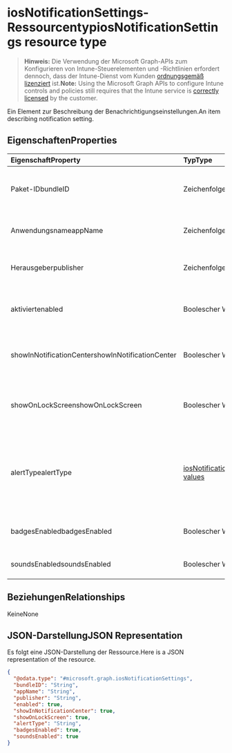 # <a name="iosnotificationsettings-resource-type"></a><span data-ttu-id="60443-101">iosNotificationSettings-Ressourcentyp</span><span class="sxs-lookup"><span data-stu-id="60443-101">iosNotificationSettings resource type</span></span>

> <span data-ttu-id="60443-102">**Hinweis:** Die Verwendung der Microsoft Graph-APIs zum Konfigurieren von Intune-Steuerelementen und -Richtlinien erfordert dennoch, dass der Intune-Dienst vom Kunden [ordnungsgemäß lizenziert](https://go.microsoft.com/fwlink/?linkid=839381) ist.</span><span class="sxs-lookup"><span data-stu-id="60443-102">**Note:** Using the Microsoft Graph APIs to configure Intune controls and policies still requires that the Intune service is [correctly licensed](https://go.microsoft.com/fwlink/?linkid=839381) by the customer.</span></span>

<span data-ttu-id="60443-103">Ein Element zur Beschreibung der Benachrichtigungseinstellungen.</span><span class="sxs-lookup"><span data-stu-id="60443-103">An item describing notification setting.</span></span>
## <a name="properties"></a><span data-ttu-id="60443-104">Eigenschaften</span><span class="sxs-lookup"><span data-stu-id="60443-104">Properties</span></span>
|<span data-ttu-id="60443-105">Eigenschaft</span><span class="sxs-lookup"><span data-stu-id="60443-105">Property</span></span>|<span data-ttu-id="60443-106">Typ</span><span class="sxs-lookup"><span data-stu-id="60443-106">Type</span></span>|<span data-ttu-id="60443-107">Beschreibung</span><span class="sxs-lookup"><span data-stu-id="60443-107">Description</span></span>|
|:---|:---|:---|
|<span data-ttu-id="60443-108">Paket-ID</span><span class="sxs-lookup"><span data-stu-id="60443-108">bundleID</span></span>|<span data-ttu-id="60443-109">Zeichenfolge</span><span class="sxs-lookup"><span data-stu-id="60443-109">String</span></span>|<span data-ttu-id="60443-110">Paket-ID der App, auf die diese Benachrichtigungseinstellungen angewandt werden.</span><span class="sxs-lookup"><span data-stu-id="60443-110">Bundle id of app to which to apply these notification settings.</span></span>|
|<span data-ttu-id="60443-111">Anwendungsname</span><span class="sxs-lookup"><span data-stu-id="60443-111">appName</span></span>|<span data-ttu-id="60443-112">Zeichenfolge</span><span class="sxs-lookup"><span data-stu-id="60443-112">String</span></span>|<span data-ttu-id="60443-113">Anwendungsname, der der Paket-ID zugeordnet werden muss.</span><span class="sxs-lookup"><span data-stu-id="60443-113">Application name to be associated with the bundleID.</span></span>|
|<span data-ttu-id="60443-114">Herausgeber</span><span class="sxs-lookup"><span data-stu-id="60443-114">publisher</span></span>|<span data-ttu-id="60443-115">Zeichenfolge</span><span class="sxs-lookup"><span data-stu-id="60443-115">String</span></span>|<span data-ttu-id="60443-116">Herausgeber, der der Paket-ID zugeordnet werden muss.</span><span class="sxs-lookup"><span data-stu-id="60443-116">Publisher to be associated with the bundleID.</span></span>|
|<span data-ttu-id="60443-117">aktiviert</span><span class="sxs-lookup"><span data-stu-id="60443-117">enabled</span></span>|<span data-ttu-id="60443-118">Boolescher Wert</span><span class="sxs-lookup"><span data-stu-id="60443-118">Boolean</span></span>|<span data-ttu-id="60443-119">Gibt an, ob Benachrichtigungen für diese App zulässig sind.</span><span class="sxs-lookup"><span data-stu-id="60443-119">Indicates whether notifications are allowed for this app.</span></span>|
|<span data-ttu-id="60443-120">showInNotificationCenter</span><span class="sxs-lookup"><span data-stu-id="60443-120">showInNotificationCenter</span></span>|<span data-ttu-id="60443-121">Boolescher Wert</span><span class="sxs-lookup"><span data-stu-id="60443-121">Boolean</span></span>|<span data-ttu-id="60443-122">Gibt an, ob Benachrichtigungen im Nachrichtencenter angezeigt werden können.</span><span class="sxs-lookup"><span data-stu-id="60443-122">Indicates whether notifications can be shown in notification center.</span></span>|
|<span data-ttu-id="60443-123">showOnLockScreen</span><span class="sxs-lookup"><span data-stu-id="60443-123">showOnLockScreen</span></span>|<span data-ttu-id="60443-124">Boolescher Wert</span><span class="sxs-lookup"><span data-stu-id="60443-124">Boolean</span></span>|<span data-ttu-id="60443-125">Gibt an, ob Benachrichtigungen auf dem Sperrbildschirm angezeigt werden können.</span><span class="sxs-lookup"><span data-stu-id="60443-125">Indicates whether notifications can be shown on the lock screen.</span></span>|
|<span data-ttu-id="60443-126">alertType</span><span class="sxs-lookup"><span data-stu-id="60443-126">alertType</span></span>|[<span data-ttu-id="60443-127">iosNotificationAlertType</span><span class="sxs-lookup"><span data-stu-id="60443-127">iosNotificationAlertType values</span></span>](../resources/intune_deviceconfig_iosnotificationalerttype.md)|<span data-ttu-id="60443-128">Gibt die Art der Warnung für Benachrichtigungen für diese App an.</span><span class="sxs-lookup"><span data-stu-id="60443-128">Indicates the type of alert for notifications for this app.</span></span> <span data-ttu-id="60443-129">Mögliche Werte: `deviceDefault`, `banner`, `modal`, `none`.</span><span class="sxs-lookup"><span data-stu-id="60443-129">Possible values are: `deviceDefault`, `banner`, `modal`, `none`.</span></span>|
|<span data-ttu-id="60443-130">badgesEnabled</span><span class="sxs-lookup"><span data-stu-id="60443-130">badgesEnabled</span></span>|<span data-ttu-id="60443-131">Boolescher Wert</span><span class="sxs-lookup"><span data-stu-id="60443-131">Boolean</span></span>|<span data-ttu-id="60443-132">Gibt an, ob Badges für diese App zulässig sind.</span><span class="sxs-lookup"><span data-stu-id="60443-132">Indicates whether badges are allowed for this app.</span></span>|
|<span data-ttu-id="60443-133">soundsEnabled</span><span class="sxs-lookup"><span data-stu-id="60443-133">soundsEnabled</span></span>|<span data-ttu-id="60443-134">Boolescher Wert</span><span class="sxs-lookup"><span data-stu-id="60443-134">Boolean</span></span>|<span data-ttu-id="60443-135">Gibt an, ob Ton für diese App zulässig ist.</span><span class="sxs-lookup"><span data-stu-id="60443-135">Indicates whether sounds are allowed for this app.</span></span>|

## <a name="relationships"></a><span data-ttu-id="60443-136">Beziehungen</span><span class="sxs-lookup"><span data-stu-id="60443-136">Relationships</span></span>
<span data-ttu-id="60443-137">Keine</span><span class="sxs-lookup"><span data-stu-id="60443-137">None</span></span>
## <a name="json-representation"></a><span data-ttu-id="60443-138">JSON-Darstellung</span><span class="sxs-lookup"><span data-stu-id="60443-138">JSON Representation</span></span>
<span data-ttu-id="60443-139">Es folgt eine JSON-Darstellung der Ressource.</span><span class="sxs-lookup"><span data-stu-id="60443-139">Here is a JSON representation of the resource.</span></span>
<!--{
  "blockType": "resource",
  "@odata.type": "microsoft.graph.iosNotificationSettings"
}-->
``` json
{
  "@odata.type": "#microsoft.graph.iosNotificationSettings",
  "bundleID": "String",
  "appName": "String",
  "publisher": "String",
  "enabled": true,
  "showInNotificationCenter": true,
  "showOnLockScreen": true,
  "alertType": "String",
  "badgesEnabled": true,
  "soundsEnabled": true
}
```








